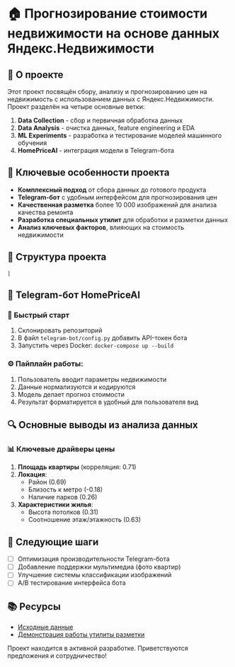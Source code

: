 # 🏠 Прогнозирование стоимости недвижимости на основе данных Яндекс.Недвижимости

## 📌 О проекте

Этот проект посвящён сбору, анализу и прогнозированию цен на недвижимость с использованием данных с Яндекс.Недвижимости. Проект разделён на четыре основные ветки:

1. **Data Collection** - сбор и первичная обработка данных
2. **Data Analysis** - очистка данных, feature engineering и EDA
3. **ML Experiments** - разработка и тестирование моделей машинного обучения
4. **HomePriceAI** - интеграция модели в Telegram-бота

## 🌟 Ключевые особенности проекта

- **Комплексный подход** от сбора данных до готового продукта
- **Telegram-бот** с удобным интерфейсом для прогнозирования цен
- **Качественная разметка** более 10 000 изображений для анализа качества ремонта
- **Разработка специальных утилит** для обработки и разметки данных
- **Анализ ключевых факторов**, влияющих на стоимость недвижимости

## 📂 Структура проекта
  

    |

## 🤖 Telegram-бот HomePriceAI

### 🚀 Быстрый старт
1. Склонировать репозиторий
2. В файл `telegram-bot/config.py` добавить API-токен бота
3. Запустить через Docker: `docker-compose up --build`

### ⚙️ Пайплайн работы:
1. Пользователь вводит параметры недвижимости
2. Данные нормализуются и кодируются
3. Модель делает прогноз стоимости
4. Результат форматируется в удобный для пользователя вид

## 🔍 Основные выводы из анализа данных

### 📊 Ключевые драйверы цены
1. **Площадь квартиры** (корреляция: 0.71)
2. **Локация**:
   - Район (0.69)
   - Близость к метро (-0.18)
   - Наличие парков (0.26)
3. **Характеристики жилья**:
   - Высота потолков (0.31)
   - Соотношение этаж/этажность (0.63)

## 🚀 Следующие шаги

- [ ] Оптимизация производительности Telegram-бота
- [ ] Добавление поддержки мультимедиа (фото квартир)
- [ ] Улучшение системы классификации изображений
- [ ] A/B тестирование интерфейса бота

## 📚 Ресурсы

- [Исходные данные](https://drive.google.com/drive/folders/1Qj5lBN0mKEADR4Dzek5t43d_2BCaDSBz?usp=sharing)
- [Демонстрация работы утилиты разметки](report/image_tagging_demo.gif)

Проект находится в активной разработке. Приветствуются предложения и сотрудничество!
